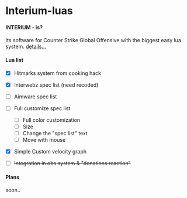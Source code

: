 # Interium-luas

#### INTERIUM - is?
Its software for Counter Strike Global Offensive with the biggest easy lua system. 
[details...](https://github.com/N1ceL/Interium_LUA_API)

#### Lua list
- [X] Hitmarks system from cooking hack
- [X] Interwebz spec list (need recoded)
- [ ] Aimware spec list
- [ ] Full customize spec list
    - [ ] Full color customization
    - [ ] Size
    - [ ] Change the "spec list" text
    - [ ] Move with mouse
- [X] Simple Custom velocity graph
- [ ] ~~Integration in obs system & "donations reaction"~~ 


#### Plans

soon..

